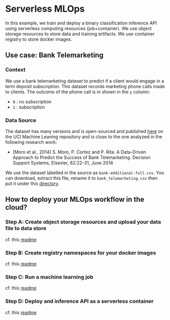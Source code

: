 # Serverless MLOps

In this example, we train and deploy a binary classification inference API using serverless computing resources (job+container). We use object storage resources to store data and training artifacts. We use container registry to store docker images.

## Use case: Bank Telemarketing

### Context

We use a bank telemarketing dataset to predict if a client would engage in a term deposit subscription. This dataset records marketing phone calls made to clients. The outcome of the phone call is in shown in the `y` column:
* `0` : no subscription
* `1` : subscription

### Data Source

The dataset has many versions and is open-sourced and published [here](http://archive.ics.uci.edu/dataset/222/bank+marketing) on the UCI Machine Leaning repository and is close to the one analyzed in the following research work:

* [Moro et al., 2014] S. Moro, P. Cortez and P. Rita. A Data-Driven Approach to Predict the Success of Bank Telemarketing. Decision Support Systems, Elsevier, 62:22-31, June 2014

We use the dataset labelled in the source as `bank-additional-full.csv`. You can download, extract this file, rename it to `bank_telemarketing.csv` then put it under this [directory](./s3/data-store/data/).

## How to deploy your MLOps workflow in the cloud?
 
### Step A: Create object storage resources and upload your data file to data store

cf. this [readme](./s3/README.md)

### Step B: Create registry namespaces for your docker images

cf. this [readme](./registry/README.md)

### Step C: Run a machine learning job

cf. this [readme](./job/README.md)

### Step D: Deploy and inference API as a serverless container

cf. this [readme](./container/README.md)
